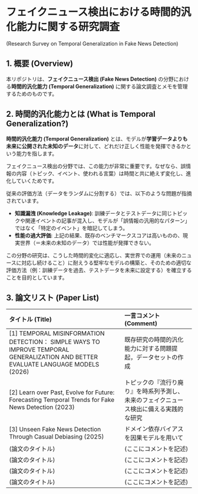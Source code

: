 # フェイクニュース検出における時間的汎化能力に関する研究調査
(Research Survey on Temporal Generalization in Fake News Detection)

## 1. 概要 (Overview)

本リポジトリは、**フェイクニュース検出 (Fake News Detection)** の分野における**時間的汎化能力 (Temporal Generalization)** に関する論文調査とメモを管理するためのものです。

## 2. 時間的汎化能力とは (What is Temporal Generalization?)

**時間的汎化能力 (Temporal Generalization)** とは、モデルが**学習データよりも未来に公開された未知のデータ**に対して、どれだけ正しく性能を発揮できるかという能力を指します。

フェイクニュース検出の分野では、この能力が非常に重要です。なぜなら、誤情報の内容（トピック、イベント、使われる言葉）は時間と共に絶えず変化し、進化していくためです。

従来の評価方法（データをランダムに分割する）では、以下のような問題が指摘されています。

* **知識漏洩 (Knowledge Leakage)**: 訓練データとテストデータに同じトピックや関連イベントの記事が混入し、モデルが「誤情報の汎用的なパターン」ではなく「特定のイベント」を暗記してしまう。
* **性能の過大評価**: 上記の結果、既存のベンチマークスコアは高いものの、現実世界（＝未来の未知のデータ）では性能が発揮できない。

この分野の研究は、こうした時間的変化に適応し、実世界での運用（未来のニュースに対応し続けること）に耐えうる堅牢なモデルの構築と、そのための適切な評価方法（例：訓練データを過去、テストデータを未来に設定する）を確立することを目的としています。

## 3. 論文リスト (Paper List)

| タイトル (Title) | 一言コメント (Comment) |
| :--- | :--- |
| [1] TEMPORAL MISINFORMATION DETECTION： SIMPLE WAYS TO IMPROVE TEMPORAL GENERALIZATION AND BETTER EVALUATE LANGUAGE MODELS (2026) | 既存研究の時間的汎化能力に対する問題提起，データセットの作成 |
| [2] Learn over Past, Evolve for Future: Forecasting Temporal Trends for Fake News Detection (2023) | トピックの『流行り廃り』を時系列予測し、未来のフェイクニュース検出に備える実践的な研究 |
| [3] Unseen Fake News Detection Through Casual Debiasing (2025) | ドメイン依存バイアスを因果モデルを用いて |
| (論文のタイトル) | (ここにコメントを記述) |
| (論文のタイトル) | (ここにコメントを記述) |
| (論文のタイトル) | (ここにコメントを記述) |
| (論文のタイトル) | (ここにコメントを記述) |


